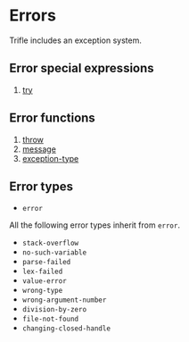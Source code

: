 # Errors

Trifle includes an exception system.

## Error special expressions

1. [try](Errors-Try.md)

## Error functions

1. [throw](Errors-Throw.md)
2. [message](Errors-Message.md)
3. [exception-type](Errors-ExceptionType.md)

## Error types

* `error`

All the following error types inherit from `error`.

* `stack-overflow`
* `no-such-variable`
* `parse-failed`
* `lex-failed`
* `value-error`
* `wrong-type`
* `wrong-argument-number`
* `division-by-zero`
* `file-not-found`
* `changing-closed-handle`

